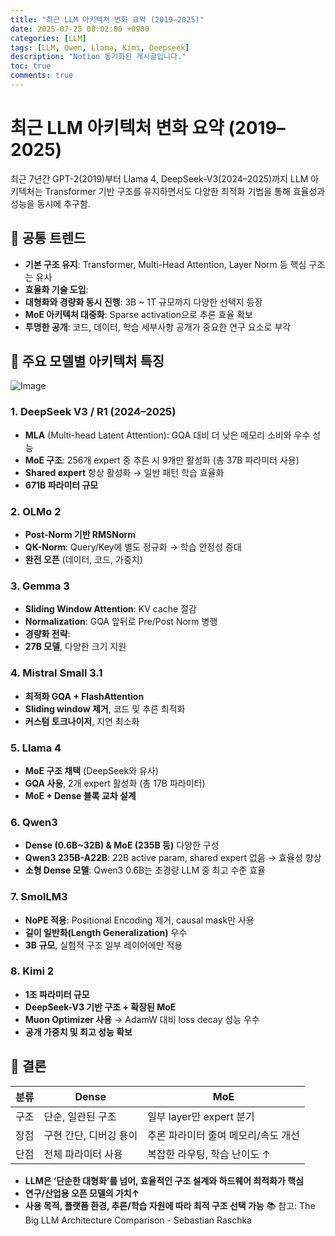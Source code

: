```yaml
---
title: "최근 LLM 아키텍처 변화 요약 (2019–2025)"
date: 2025-07-25 08:02:00 +0900
categories: [LLM]
tags: [LLM, Qwen, Llama, Kimi, Deepseek]
description: "Notion 동기화된 게시글입니다."
toc: true
comments: true
---
```


# 최근 LLM 아키텍처 변화 요약 (2019–2025)

최근 7년간 GPT-2(2019)부터 Llama 4, DeepSeek-V3(2024–2025)까지 LLM 아키텍처는 Transformer 기반 구조를 유지하면서도 다양한 최적화 기법을 통해 효율성과 성능을 동시에 추구함.

## 🔑 공통 트렌드

- **기본 구조 유지**: Transformer, Multi-Head Attention, Layer Norm 등 핵심 구조는 유사
- **효율화 기술 도입**:
- **대형화와 경량화 동시 진행**: 3B ~ 1T 규모까지 다양한 선택지 등장
- **MoE 아키텍처 대중화**: Sparse activation으로 추론 효율 확보
- **투명한 공개**: 코드, 데이터, 학습 세부사항 공개가 중요한 연구 요소로 부각
## 📌 주요 모델별 아키텍처 특징

![Image](https://prod-files-secure.s3.us-west-2.amazonaws.com/e6db513d-ec54-40ff-aa74-2487b0bcfe15/ac24fdd3-febf-45c7-8e99-afb6446591d8/image.png?X-Amz-Algorithm=AWS4-HMAC-SHA256&X-Amz-Content-Sha256=UNSIGNED-PAYLOAD&X-Amz-Credential=ASIAZI2LB466VHPCZH7O%2F20250726%2Fus-west-2%2Fs3%2Faws4_request&X-Amz-Date=20250726T232304Z&X-Amz-Expires=3600&X-Amz-Security-Token=IQoJb3JpZ2luX2VjED8aCXVzLXdlc3QtMiJHMEUCIFq27wUPlxPYMBVyy%2BE8VuMpSAnwNIqDuXu0DzHn%2FSgxAiEAgG4rC3u6PeD5grahQhPaikHtxu6CRDCAq%2BqZ6fQClb8q%2FwMIaBAAGgw2Mzc0MjMxODM4MDUiDAh8oabTVYBIjFCDJyrcA%2F8bIxIfayIpJ%2Fd11Z0m7OAJumNMvZ9gYi%2FggeU8%2FUYkj24vyyJFUx7RoKH8oXZrC67bERqKKEyzxROl1s6P%2FPLdcNC8QeHDXo%2B1ivk%2B%2BqZMgwIOVJ3avcr23MZhp4rIOXGgNyV9gH5m0QYhwx1%2FnEVdJMgF%2Bc4iWyOiL6EFaPpgRPtmt3Rpzw3y7OMFf72x%2FEGHETircWEz7CxEZPfJDAOWZB4FBJ9mHbbvlSCKKj%2BGdCO3dwPU4rm9P253rPZnMPQdg2dx0KixOXmovwm%2FjnPxzkcOcX9uUwIC8nsZLPJPgxNIwH38VaeruTx2qo70sw%2B5v5TkYX1wg%2FjeQ4tOn6dKRIauR3o1UtXfMWD%2F59lEf8cCklGWg6WNTUYHpJF%2FOHrq2U%2BwrvLb0I2p1SE3T%2BgW1EkntoldQwtSwDiLKWEJuvZazRFqBqV64S9jDquTpQh4OxsBnnL9kSFFCDTrylV1glhJwnCDCQmaJKwmQSO0HV1sz0d7ecsoY8nSlmj%2Bgu3xndmYEmq6uRlpXY5QWO6GtJ7g9271Lco9SInIZzh1Eddgl%2FP22f6ypwvZKepsRuCEhJmiL99NnXsoCwOY1c2kBou36xDLslam0JeKyKrrFveEESBQfTH5l2FCMMTClcQGOqUBa9n8x3ypu4iuccENnoO1qOo9zhBdrHg2PIQXD82iC9ejNoV%2BncFWGNZSVFpG9uZxk92zHO7oC57SA9q46lN7I2l2RseCbZLDY5v6iES1LE1sFtjN564bfZvZk8eE1DbopgbpMDBGpUoZ5G2H8SEkhi9XPdwK89goSRfj63KIjUseruROHI4mrvUaAe1JlB79CbSFKvGN5eqi13%2BDdiLt%2F4XxPdte&X-Amz-Signature=e7a821029fe82303209877d478313654064776d4f0eb676902a75a08412ee349&X-Amz-SignedHeaders=host&x-amz-checksum-mode=ENABLED&x-id=GetObject)

### 1. DeepSeek V3 / R1 (2024–2025)

- **MLA** (Multi-head Latent Attention): GQA 대비 더 낮은 메모리 소비와 우수 성능
- **MoE 구조**: 256개 expert 중 추론 시 9개만 활성화 (총 37B 파라미터 사용)
- **Shared expert** 항상 활성화 → 일반 패턴 학습 효율화
- **671B 파라미터 규모**
### 2. OLMo 2

- **Post-Norm 기반 RMSNorm**
- **QK-Norm**: Query/Key에 별도 정규화 → 학습 안정성 증대
- **완전 오픈** (데이터, 코드, 가중치)
### 3. Gemma 3

- **Sliding Window Attention**: KV cache 절감
- **Normalization**: GQA 앞뒤로 Pre/Post Norm 병행
- **경량화 전략**:
- **27B 모델**, 다양한 크기 지원
### 4. Mistral Small 3.1

- **최적화 GQA + FlashAttention**
- **Sliding window 제거**, 코드 및 추론 최적화
- **커스텀 토크나이저**, 지연 최소화
### 5. Llama 4

- **MoE 구조 채택** (DeepSeek와 유사)
- **GQA 사용**, 2개 expert 활성화 (총 17B 파라미터)
- **MoE + Dense 블록 교차 설계**
### 6. Qwen3

- **Dense (0.6B~32B) & MoE (235B 등)** 다양한 구성
- **Qwen3 235B-A22B**: 22B active param, shared expert 없음 → 효율성 향상
- **소형 Dense 모델**: Qwen3 0.6B는 초경량 LLM 중 최고 수준 효율
### 7. SmolLM3

- **NoPE 적용**: Positional Encoding 제거, causal mask만 사용
- **길이 일반화(Length Generalization)** 우수
- **3B 규모**, 실험적 구조 일부 레이어에만 적용
### 8. Kimi 2

- **1조 파라미터 규모**
- **DeepSeek-V3 기반 구조 + 확장된 MoE**
- **Muon Optimizer 사용** → AdamW 대비 loss decay 성능 우수
- **공개 가중치 및 최고 성능 확보**
## 🧩 결론

| 분류 | Dense | MoE |
| --- | --- | --- |
| 구조 | 단순, 일관된 구조 | 일부 layer만 expert 분기 |
| 장점 | 구현 간단, 디버깅 용이 | 추론 파라미터 줄여 메모리/속도 개선 |
| 단점 | 전체 파라미터 사용 | 복잡한 라우팅, 학습 난이도 ↑ |

- **LLM은 ‘단순한 대형화’를 넘어, 효율적인 구조 설계와 하드웨어 최적화가 핵심**
- **연구/산업용 오픈 모델의 가치↑**
- **사용 목적, 플랫폼 환경, 추론/학습 자원에 따라 최적 구조 선택 가능**
📚 참고: The Big LLM Architecture Comparison - Sebastian Raschka


